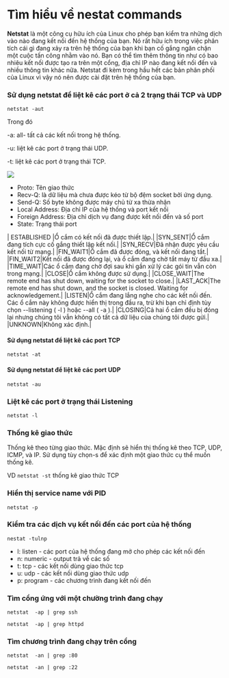 # Tìm hiểu về nestat commands **Netstat** là một công cụ hữu ích của Linux cho phép bạn kiểm tra những dịch vào nào đang kết nối đến hệ thống của bạn. Nó rất hữu ích trong việc phân tích cái gì đang xảy ra trên hệ thống của bạn khi bạn cố gắng ngăn chặn một cuộc tấn công nhằm vào nó. Bạn có thể tìm thêm thông tin như có bao nhiêu kết nối được tạo ra trên một cổng, địa chỉ IP nào đang kết nối đến và nhiều thông tin khác nữa. Netstat đi kèm trong hầu hết các bản phân phối của Linux vì vậy nó nên được cài đặt trên hệ thống của bạn. ### Sử dụng netstat để liệt kê các port ở cả 2 trạng thái TCP và UDP ```netstat -aut ```Trong đó -a: all- tất cả các kết nối trong hệ thống.-u: liệt kê các port ở trạng thái UDP.-t: liệt kê các port ở trạng thái TCP.<img src="http://i.imgur.com/tUTr9Yz.png">- Proto: Tên giao thức- Recv-Q: là dữ liệu mà chưa được kéo từ bộ đệm socket bởi ứng dụng. - Send-Q: Số byte không được máy chủ từ xa thừa nhận- Local Address: Địa chỉ IP của hệ thống và port kết nối- Foreign Address: Địa chỉ dịch vụ đang được kết nối đến và số port- State: Trạng thái port| ESTABLISHED |Ổ cắm có kết nối đã được thiết lập.||SYN_SENT|Ổ cắm đang tích cực cố gắng thiết lập kết nối.||SYN_RECV|Đã nhận được yêu cầu kết nối từ mạng.||FIN_WAIT1|Ổ cắm đã được đóng, và kết nối đang tắt.||FIN_WAIT2|Kết nối đã được đóng lại, và ổ cắm đang chờ tắt máy từ đầu xa.||TIME_WAIT|Các ổ cắm đang chờ đợi sau khi gần xử lý các gói tin vẫn còn trong mạng.||CLOSE|Ổ cắm không được sử dụng.||CLOSE_WAIT|The remote end has shut down, waiting for the socket to close.||LAST_ACK|The remote end has shut down, and the socket is closed. Waiting for acknowledgement.||LISTEN|Ổ cắm đang lắng nghe cho các kết nối đến. Các ổ cắm này không được hiển thị trong đầu ra, trừ khi bạn chỉ định tùy chọn --listening ( -l ) hoặc --all ( -a ).||CLOSING|Cả hai ổ cắm đều bị đóng lại nhưng chúng tôi vẫn không có tất cả dữ liệu của chúng tôi được gửi.||UNKNOWN|Không xác định.|#### Sử dụng netstat để liệt kê các port TCP ```netstat -at```#### Sử dụng netstat để liệt kê các port UDP ```netstat -au```### Liệt kê các port ở trạng thái Listening ```netstat -l```### Thống kê giao thức Thống kê theo từng giao thức. Mặc định sẽ hiển thị thống kê theo TCP, UDP, ICMP, và IP. Sử dụng tùy chọn-s để xác định một giao thức cụ thể muốn thống kê.VD ```netstat -st``` thống kê giao thức TCP### Hiển thị service name với PID```netstat -p```### Kiểm tra các dịch vụ kết nối đến các port của hệ thống```nestat -tulnp```- l: listen - các port của hệ thống đang mở cho phép các kết nối đến- n: numeric - output trả về các số- t: tcp - các kết nối dùng giao thức tcp- u: udp - các kết nối dùng giao thức udp- p: program - các chương trình đang kết nối đến### Tìm cổng ứng với một chường trình đang chạy```netstat  -ap | grep ssh``````netstat  -ap | grep httpd```### Tìm chương trình đang chạy trên cổng```netstat  -an | grep :80``````netstat  -an | grep :22```